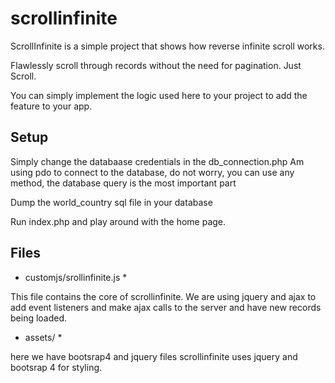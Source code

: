 # scrollinfinite
<p>ScrollInfinite is a simple project that shows how reverse infinite scroll works.</p>
<p>Flawlessly scroll through records without the need for pagination. Just Scroll.</p>
<p>You can simply implement the logic used here to your project to add the feature to your app.</p>


## Setup
<p>Simply change the databaase credentials in the db_connection.php
Am using pdo to connect to the database, do not worry, you can use any method, the database query is the most important part
</p>
<p> Dump the world_country sql file in your database</p>
<p>Run index.php and play around with the home page.</p>

## Files
* customjs/srollinfinite.js *
<p>This file contains the core of scrollinfinite.
We are using jquery and ajax to add event listeners and make ajax calls to the server and have new records being loaded.</p>

* assets/ *
<p>here we have bootsrap4 and jquery files
scrollinfinite uses jquery and bootsrap 4 for styling.</p>
